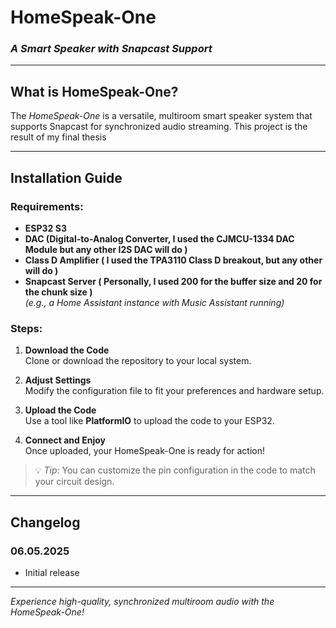 # **HomeSpeak-One**  
### *A Smart Speaker with Snapcast Support*
---

## **What is HomeSpeak-One?**  

The *HomeSpeak-One* is a versatile, multiroom smart speaker system that supports Snapcast for synchronized audio streaming. This project is the result of my final thesis

---

## **Installation Guide**  

### **Requirements**:  
- **ESP32 S3**  
- **DAC (Digital-to-Analog Converter, I used the CJMCU-1334 DAC Module but any other I2S DAC will do )**  
- **Class D Amplifier ( I used the TPA3110 Class D breakout, but any other will do )**
- **Snapcast Server ( Personally, I used 200 for the buffer size and 20 for the chunk size )**  
  *(e.g., a Home Assistant instance with Music Assistant running)*  

### **Steps**:  

1. **Download the Code**  
   Clone or download the repository to your local system.  

2. **Adjust Settings**  
   Modify the configuration file to fit your preferences and hardware setup.  

3. **Upload the Code**  
   Use a tool like **PlatformIO** to upload the code to your ESP32.  

4. **Connect and Enjoy**  
   Once uploaded, your HomeSpeak-One is ready for action!  

> 💡 *Tip*: You can customize the pin configuration in the code to match your circuit design.  

---

## **Changelog**  

### **06.05.2025**  
- Initial release  

---

*Experience high-quality, synchronized multiroom audio with the HomeSpeak-One!*

